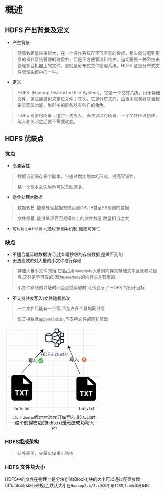 # 概述

## HDFS 产出背景及定义

- 产生背景

> 随着数据量越来越大，在一个操作系统存不下所有的数据，那么就分配到更多的操作系统管理的磁盘中，但是不方便管理和维护，迫切需要一种系统来管理多台机器上的文件，这就是分布式文件管理系统。HDFS 这是分布式文件管理系统中的一种。

- 定义

> HDFS（Hadoop Distributed File System），它是一个文件系统，用于存储文件，通过目录树来定位文件；其次，它是分布式的，由很多服务器联合起来实现其功能，集群中的服务器有各自的角色。

> HDFS 的使用场景：适合一次写入，多次读出的场景。一个文件经过创建、写入和关闭之后就不需要改变。

## HDFS 优缺点

### 优点

- 高兼容性

> 数据自动保存多个副本。它通过增加副本的形式，提高容错性。
>
> 某一个副本丢失后他可以自动恢复。

- 适合处理大数据

> 数据规模: 能够处理数据规模达到GB\TB甚至PB级别的数据
>
> 文件规模: 能够处理百万规模以上的文件数量,数量相当之大

- 可`构建在廉价机器上`,通过多副本机制,提高可靠性

### 缺点

- 不适合低延时数据访问,比如毫秒级的存储数据,是做不到的
- 无法高效的对大量的小文件进行存储

> 存储大量小文件的话,它会占用`NameNode`大量的内存来存储文件目录和块信息.这样是不可取的,因为`NameNode`的内存总是有限的.
>
> 小文件存储的寻址时间会超过读取时间,他违反了 HDFS 的设计目标.

- 不支持并发写入\文件随机修改

> 一个文件只能有一个写,不允许多个县城同时写
>
> 仅支持数据`append(追加)`,不支持文件的随机修改

![](images/3.png)

### HDFS组成架构

> 待补画图，先将实操重点熟练

### HDFS 文件块大小

HDFS中的文件在物理上是分块存储(Block),块的大小可以通过配置参数(dfs.blocksize)来规定,默认大小在`Hadoop2.x/3.x版本中是128M`,`1.x版本是64M`

